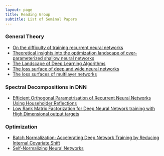 ```yaml
---
layout: page
title: Reading Group
subtitle: List of Seminal Papers 
---
```

### General Theory
- [On the difficulty of training recurrent neural networks](http://proceedings.mlr.press/v28/pascanu13.pdf)
- [Theoretical insights into the optimization landscape of
over-parameterized shallow neural networks](https://arxiv.org/pdf/1707.04926.pdf)
- [The Landscape of Deep Learning Algorithms](https://arxiv.org/pdf/1705.07038.pdf)
- [The loss surface of deep and wide neural networks](https://arxiv.org/abs/1704.08045)
- [The loss surfaces of multilayer networks](http://proceedings.mlr.press/v38/choromanska15.pdf)
### Spectral Decompositions in DNN
- [Efficient Orthogonal Parametrisation of Recurrent Neural Networks
Using Householder Reflections](https://arxiv.org/pdf/1612.00188.pdf)
- [Low Rank Matrix Factorization for Deep Neural Network training with High Dimensional output targets](https://pdfs.semanticscholar.org/30a9/97d0bd5cb9d65d3603124c8c3dd3315baf40.pdf)

### Optimization
- [Batch Normalization: Accelerating Deep Network Training by Reducing
Internal Covariate Shift](http://proceedings.mlr.press/v37/ioffe15.pdf)
- [Self-Normalizing Neural Networks](http://papers.nips.cc/paper/6698-self-normalizing-neural-networks.pdf)

